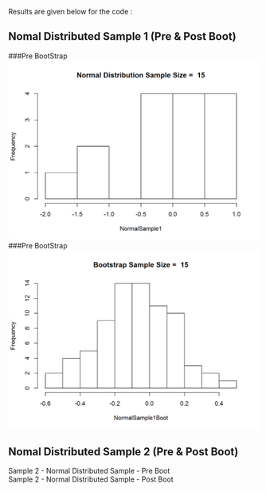 Results are given below for the code :

Nomal Distributed Sample 1 (Pre & Post Boot)
--------------------------------------------
###Pre BootStrap
<img src="https://github.com/hazhar463/BootStrap_CentralLimit/blob/master/Output/Sample%201%20-%20Normal%20Distributed%20Sample%20-%20Pre%20Boot.png"></img> </a><br>
###Pre BootStrap
<img src="https://github.com/hazhar463/BootStrap_CentralLimit/blob/master/Output/Sample%201%20-%20Normal%20Distributed%20Sample%20-%20Post%20Boot.png"></img> </a><br>


Nomal Distributed Sample 2 (Pre & Post Boot)
--------------------------------------------
Sample 2 - Normal Distributed Sample - Pre Boot<br>
Sample 2 - Normal Distributed Sample - Post Boot
